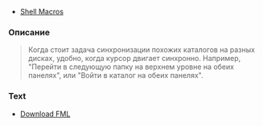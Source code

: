   * [Shell Macros](Shell.md)

### Описание ###

> Когда стоит задача синхронизации похожих каталогов на разных дисках, удобно, когда курсор двигает синхронно. Например, "Перейти в следующую папку на верхнем уровне на обеих панелях", или "Войти в каталог на обеих панелях".

### Text ###

  * [Download FML](http://far-macro-library.googlecode.com/svn/trunk/Shell/SynchroMove.fml)